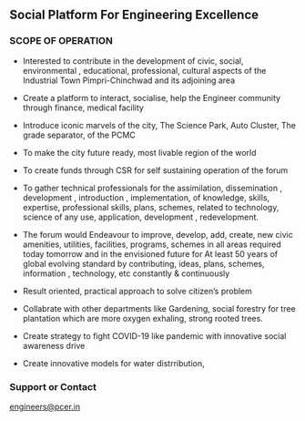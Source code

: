 ## Social Platform For Engineering Excellence 




### SCOPE OF OPERATION 

- Interested to contribute in the development of civic, social, environmental , educational, professional, cultural aspects of the Industrial Town Pimpri-Chinchwad and its adjoining area

- Create a platform to interact, socialise, help the Engineer community  through finance, medical facility

- Introduce iconic marvels of the city, The Science Park, Auto Cluster, The grade separator, of the PCMC

- To make the city future ready, most livable region of the world

- To create funds through CSR for self sustaining operation of the forum

- To gather technical professionals for the assimilation, dissemination , development , introduction , implementation, of knowledge, skills, expertise, professional skills, plans, schemes, related to technology, science of any use, application, development , redevelopment.  

- The forum would Endeavour to improve, develop, add, create, new civic amenities, utilities, facilities, programs, schemes in all areas required today tomorrow and in the envisioned future for At least 50 years of global evolving standard by contributing, ideas, plans, schemes, information , technology, etc constantly & continuously 

- Result oriented, practical approach to solve citizen’s problem 

- Collabrate with other departments like Gardening, social forestry for tree plantation which are more oxygen exhaling,  strong rooted trees.

- Create strategy to fight COVID-19 like pandemic with innovative social awareness drive 

- Create innovative models for water distrribution, 


### Support or Contact
engineers@pcer.in
